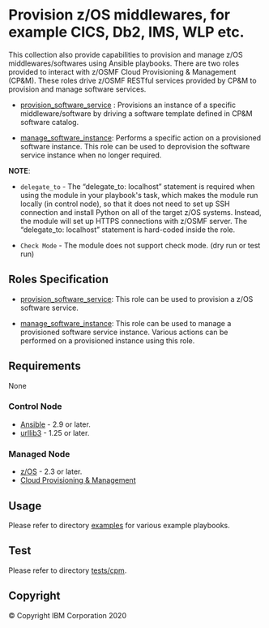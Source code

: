# Provision z/OS middlewares, for example CICS, Db2, IMS, WLP etc.

This collection also provide capabilities to provision and manage z/OS middlewares/softwares using Ansible playbooks. There are two roles provided to interact with z/OSMF Cloud Provisioning & Management (CP&M). These roles drive z/OSMF RESTful services provided by CP&M to provision and manage software services.

- [provision_software_service](../roles/provision_software_service) : Provisions an instance of a specific middleware/software by driving a software template defined in CP&M software catalog.

- [manage_software_instance](../roles/manage_software_instance): Performs a specific action on a provisioned software instance. This role can be used to deprovision the software service instance when no longer required.

**NOTE**:

- `delegate_to` - The “delegate_to: localhost” statement is required when using the module in your playbook's task, which makes the module run locally (in control node), so that it does not need to set up SSH connection and install Python on all of the target z/OS systems. Instead, the module will set up HTTPS connections with z/OSMF server. The “delegate_to: localhost” statement is hard-coded inside the role.

- `Check Mode` - The module does not support check mode. (dry run or test run)

## Roles Specification

- [provision_software_service](../roles/provision_software_service/README.md): This role can be used to provision a z/OS software service.

- [manage_software_instance](../roles/manage_software_instance/README.md): This role can be used to manage a provisioned software service instance. Various actions can be performed on a provisioned instance using this role.

## Requirements

None

### Control Node

- [Ansible](https://docs.ansible.com/ansible/latest/installation_guide/intro_installation.html) - 2.9 or later.
- [urllib3](https://urllib3.readthedocs.io/en/latest/) - 1.25 or later.

### Managed Node

- [z/OS](https://www.ibm.com/support/knowledgecenter/SSLTBW_2.3.0/com.ibm.zos.v2r3/en/homepage.html) - 2.3 or later.
- [Cloud Provisioning & Management](https://www.ibm.com/support/z-content-solutions/cloud-provisioning)

## Usage

Please refer to directory [examples](../examples/cpm/README.md) for various example playbooks.

## Test

Please refer to directory [tests/cpm](../tests/cpm/README.md).

## Copyright

© Copyright IBM Corporation 2020
